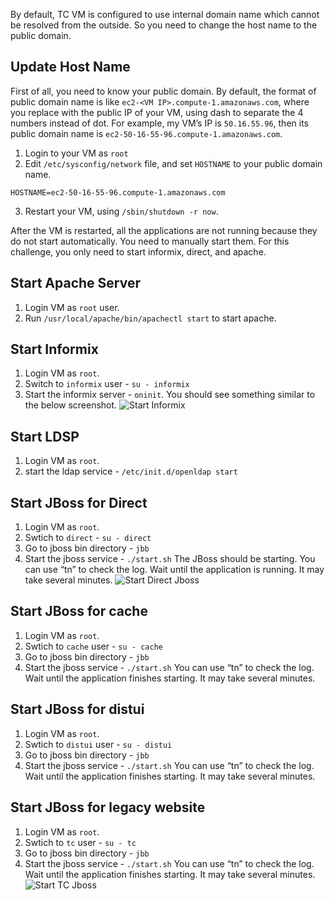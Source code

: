 By default, TC VM is configured to use internal domain name which cannot be resolved from the outside. So you need to change the host name to the public domain.

## Update Host Name
First of all, you need to know your public domain. By default, the format of public domain name is like `ec2-<VM IP>.compute-1.amazonaws.com`, where you replace <VM IP> with the public IP of your VM, using dash to separate the 4 numbers instead of dot. For example, my VM’s IP is `50.16.55.96`, then its public domain name is `ec2-50-16-55-96.compute-1.amazonaws.com`.

1. Login to your VM as `root`
2. Edit `/etc/sysconfig/network` file, and set `HOSTNAME` to your public domain name.
```
HOSTNAME=ec2-50-16-55-96.compute-1.amazonaws.com
```
3. Restart your VM, using `/sbin/shutdown -r now`.

After the VM is restarted, all the applications are not running because they do not start automatically. You need to manually start them. For this challenge, you only need to start informix, direct, and apache.

## Start Apache Server
1. Login VM as `root` user. 
2. Run `/usr/local/apache/bin/apachectl start` to start apache.

## Start Informix
1. Login VM as `root`. 
2. Switch to `informix` user - `su - informix`
3. Start the informix server - `oninit`. You should see something similar to the below screenshot.
![Start Informix](start_informix.png)

## Start LDSP
1. Login VM as `root`. 
2. start the ldap service - `/etc/init.d/openldap start`
 
## Start JBoss for Direct
1. Login VM as `root`. 
2. Swtich to `direct` - `su - direct`
3. Go to jboss bin directory - `jbb`
4. Start the jboss service - `./start.sh`
The JBoss should be starting. You can use “tn” to check the log. Wait until the application is running. It may take several minutes.
![Start Direct Jboss](start_direct_jboss.png)

## Start JBoss for cache
1. Login VM as `root`. 
2. Swtich to `cache` user - `su - cache`
3. Go to jboss bin directory - `jbb`
4. Start the jboss service - `./start.sh`
You can use “tn” to check the log. Wait until the application finishes starting. It may take several minutes.

## Start JBoss for distui
1. Login VM as `root`. 
2. Swtich to `distui` user - `su - distui`
3. Go to jboss bin directory - `jbb`
4. Start the jboss service - `./start.sh`
You can use “tn” to check the log. Wait until the application finishes starting. It may take several minutes.

## Start JBoss for legacy website
1. Login VM as `root`. 
2. Swtich to `tc` user - `su - tc`
3. Go to jboss bin directory - `jbb`
4. Start the jboss service - `./start.sh`
You can use “tn” to check the log. Wait until the application finishes starting. It may take several minutes.
![Start TC Jboss](start_tc_jboss.png)

